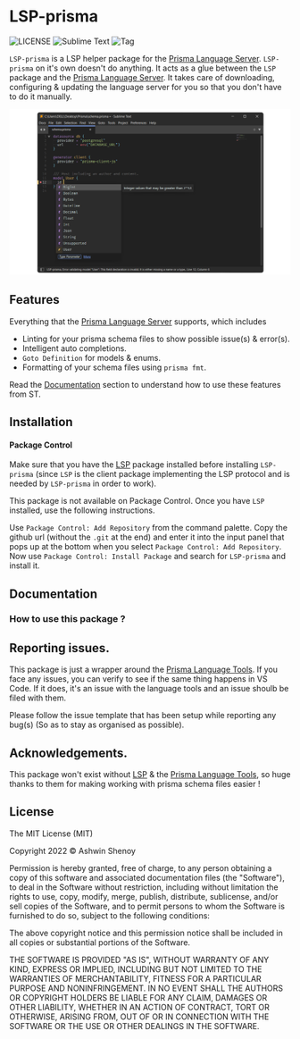 # LSP-prisma

![LICENSE](https://img.shields.io/badge/LICENSE-MIT-green?style=for-the-badge) ![Sublime Text](https://img.shields.io/badge/ST-Build%204126+-orange?style=for-the-badge&logo=sublime-text) ![Tag](https://img.shields.io/github/v/tag/Sublime-Instincts/LSP-prisma?style=for-the-badge&logo=github&sort=semver)

`LSP-prisma` is a LSP helper package for the [Prisma Language Server](https://github.com/prisma/language-tools/tree/main/packages/language-server). `LSP-prisma` on it's own doesn't do anything. It acts as a glue between the `LSP` package and the [Prisma Language Server](https://github.com/prisma/language-tools/tree/main/packages/language-server). It takes care of downloading, configuring & updating the language server for you so that you don't have to do it manually.

![Prisma Auto Complete](./images/prisma_auto_complete_example.png)

## Features

Everything that the [Prisma Language Server](https://github.com/prisma/language-tools/tree/main/packages/language-server) supports, which includes

- Linting for your prisma schema files to show possible issue(s) & error(s).
- Intelligent auto completions.
- `Goto Definition` for models & enums.
- Formatting of your schema files using `prisma fmt`.

Read the [Documentation]() section to understand how to use these features from ST.

## Installation

#### Package Control

Make sure that you have the [LSP](https://packagecontrol.io/packages/LSP) package installed before installing `LSP-prisma` (since `LSP` is the client package implementing the LSP protocol and is needed by `LSP-prisma` in order to work).

This package is not available on Package Control. Once you have `LSP` installed, use the following instructions.

Use `Package Control: Add Repository` from the command palette. Copy the github url (without the `.git` at the end) and enter it into the input panel that pops up at the bottom when you select `Package Control: Add Repository`. Now use `Package Control: Install Package` and search for `LSP-prisma` and install it.

## Documentation

### How to use this package ?



## Reporting issues.

This package is just a wrapper around the [Prisma Language Tools](https://github.com/prisma/language-tools/tree/main/packages/language-server). If you face any issues, you can verify to see if the same thing happens in VS Code. If it does, it's an issue with the language tools and an issue shoulb be filed with them.

Please follow the issue template that has been setup while reporting any bug(s) (So as to stay as organised as possible).

## Acknowledgements.

This package won't exist without [LSP](https://packagecontrol.io/packages/LSP) & the [Prisma Language Tools](https://github.com/prisma/language-tools/tree/main/packages/language-server), so huge thanks to them for making working with prisma schema files easier !

## License
The MIT License (MIT)

Copyright 2022 &copy; Ashwin Shenoy

Permission is hereby granted, free of charge, to any person obtaining a copy of this software and associated documentation files (the "Software"), to deal in the Software without restriction, including without limitation the rights to use, copy, modify, merge, publish, distribute, sublicense, and/or sell copies of the Software, and to permit persons to whom the Software is furnished to do so, subject to the following conditions:

The above copyright notice and this permission notice shall be included in all copies or substantial portions of the Software.

THE SOFTWARE IS PROVIDED "AS IS", WITHOUT WARRANTY OF ANY KIND, EXPRESS OR IMPLIED, INCLUDING BUT NOT LIMITED TO THE WARRANTIES OF MERCHANTABILITY, FITNESS FOR A PARTICULAR PURPOSE AND NONINFRINGEMENT. IN NO EVENT SHALL THE AUTHORS OR COPYRIGHT HOLDERS BE LIABLE FOR ANY CLAIM, DAMAGES OR OTHER LIABILITY, WHETHER IN AN ACTION OF CONTRACT, TORT OR OTHERWISE, ARISING FROM, OUT OF OR IN CONNECTION WITH THE SOFTWARE OR THE USE OR OTHER DEALINGS IN THE SOFTWARE.
